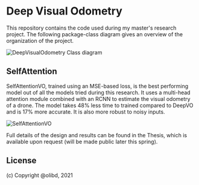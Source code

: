 # Deep Visual Odometry
This repository contains the code used during my master's research project.
The following package-class diagram gives an overview of the organization
of the project.

![DeepVisualOdometry Class diagram](https://user-images.githubusercontent.com/6964009/116123786-6fbc1d00-a691-11eb-9495-bb205ff6e661.png)

## SelfAttention
SelfAttentionVO, trained using an MSE-based loss, is the best performing model 
out of all the models tried during this research. It uses a multi-head attention 
module combined with an RCNN to estimate the visual odometry of a drone. The model 
takes 48% less time to trained compared to DeepVO and is 17% more accurate. It is 
also more robust to noisy inputs.

![SelfAttentionVO](https://user-images.githubusercontent.com/6964009/116123649-43a09c00-a691-11eb-9e03-a9e7abe55920.png)

Full details of the design and results can be found in the Thesis, which is available upon
request (will be made public later this spring).

## License
(c) Copyright @olibd, 2021
